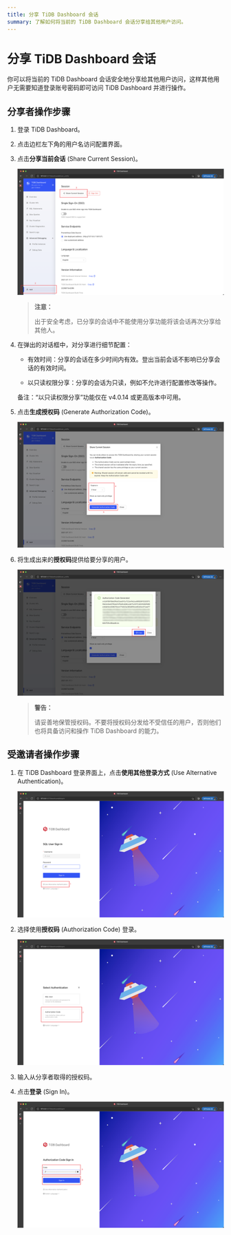 ```yaml
---
title: 分享 TiDB Dashboard 会话
summary: 了解如何将当前的 TiDB Dashboard 会话分享给其他用户访问。
---
```


# 分享 TiDB Dashboard 会话

你可以将当前的 TiDB Dashboard 会话安全地分享给其他用户访问，这样其他用户无需要知道登录账号密码即可访问 TiDB Dashboard 并进行操作。

## 分享者操作步骤

1. 登录 TiDB Dashboard。

2. 点击边栏左下角的用户名访问配置界面。

3. 点击**分享当前会话** (Share Current Session)。

   ![操作示例](/media/dashboard/dashboard-session-share-settings-1.png)

   > **注意：**
   >
   > 出于安全考虑，已分享的会话中不能使用分享功能将该会话再次分享给其他人。

4. 在弹出的对话框中，对分享进行细节配置：

   - 有效时间：分享的会话在多少时间内有效。登出当前会话不影响已分享会话的有效时间。

   - 以只读权限分享：分享的会话为只读，例如不允许进行配置修改等操作。

   备注：“以只读权限分享”功能仅在 v4.0.14 或更高版本中可用。

5. 点击**生成授权码** (Generate Authorization Code)。

   ![操作示例](/media/dashboard/dashboard-session-share-settings-2.png)

6. 将生成出来的**授权码**提供给要分享的用户。

   ![操作示例](/media/dashboard/dashboard-session-share-settings-3.png)

   > **警告：**
   >
   > 请妥善地保管授权码。不要将授权码分发给不受信任的用户，否则他们也将具备访问和操作 TiDB Dashboard 的能力。

## 受邀请者操作步骤

1. 在 TiDB Dashboard 登录界面上，点击**使用其他登录方式** (Use Alternative Authentication)。

   ![操作示例](/media/dashboard/dashboard-session-share-signin-1.png)

2. 选择使用**授权码** (Authorization Code) 登录。

   ![操作示例](/media/dashboard/dashboard-session-share-signin-2.png)

3. 输入从分享者取得的授权码。

4. 点击**登录** (Sign In)。

   ![操作示例](/media/dashboard/dashboard-session-share-signin-3.png)
